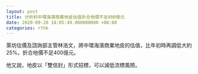 ```yaml
---
layout: post
title: 分析料中環海濱商業地皮估值折合地價不足400億元
date: 2020-09-28 18:05:49.000000000 +08:00
categories: rthk
---
```


萊坊估價及諮詢部主管林浩文，將中環海濱商業地皮的估值，比年初時再調低大約25%，折合地價不足400億元。

他又說，地皮以「雙信封」形式招標，可以減低流標風險。
